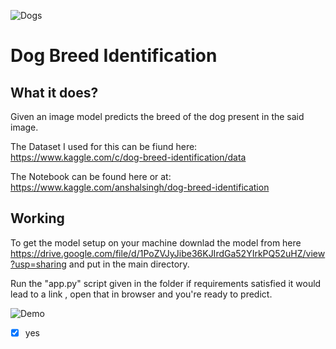 ![Dogs](https://s.wsj.net/public/resources/images/B3-EU419_201908_GR_20190822110317.jpg)

# Dog Breed Identification

## What it does?
Given an image model predicts the breed of the dog present in the said image.

The Dataset I used for this can be fiund here:
https://www.kaggle.com/c/dog-breed-identification/data

The Notebook can be found here or at:
https://www.kaggle.com/anshalsingh/dog-breed-identification

## Working
To get the model setup on your machine downlad the model from here https://drive.google.com/file/d/1PoZVJyJibe36KJIrdGa52YIrkPQ52uHZ/view?usp=sharing and put in the main directory.

Run the "app.py" script given in the folder if requirements satisfied it would lead to a link , open that in browser and you're ready to predict.

![Demo](https://raw.githubusercontent.com/Anshal55/ML-ProjectKart/Dog_breed_identification/Dog_Breed_Identification/WorkingDemo.png)

- [X] yes
